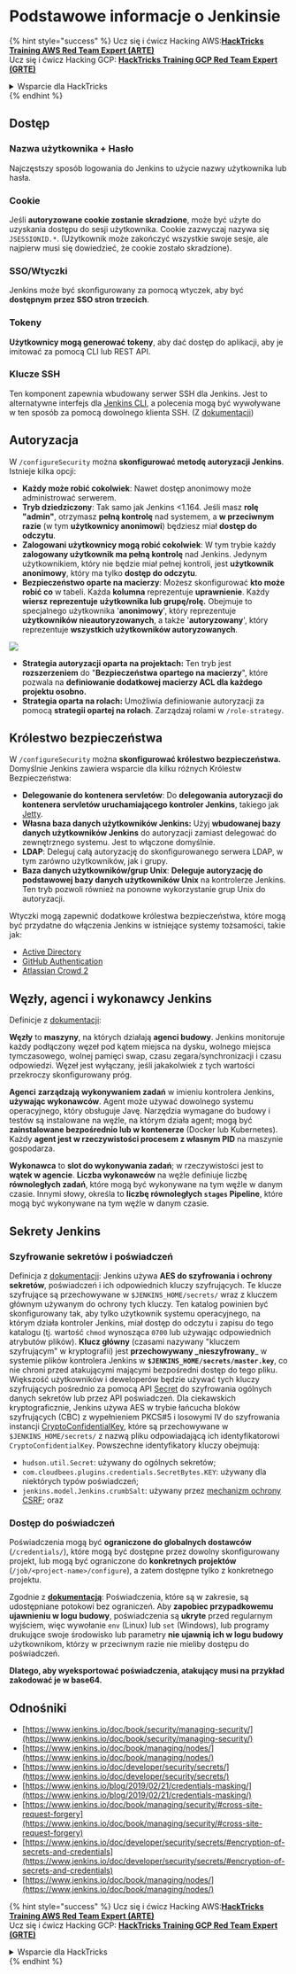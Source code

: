 # Podstawowe informacje o Jenkinsie

{% hint style="success" %}
Ucz się i ćwicz Hacking AWS:<img src="../../.gitbook/assets/image (1).png" alt="" data-size="line">[**HackTricks Training AWS Red Team Expert (ARTE)**](https://training.hacktricks.xyz/courses/arte)<img src="../../.gitbook/assets/image (1).png" alt="" data-size="line">\
Ucz się i ćwicz Hacking GCP: <img src="../../.gitbook/assets/image (2).png" alt="" data-size="line">[**HackTricks Training GCP Red Team Expert (GRTE)**<img src="../../.gitbook/assets/image (2).png" alt="" data-size="line">](https://training.hacktricks.xyz/courses/grte)

<details>

<summary>Wsparcie dla HackTricks</summary>

* Sprawdź [**plany subskrypcyjne**](https://github.com/sponsors/carlospolop)!
* **Dołącz do** 💬 [**grupy Discord**](https://discord.gg/hRep4RUj7f) lub [**grupy telegram**](https://t.me/peass) lub **śledź** nas na **Twitterze** 🐦 [**@hacktricks\_live**](https://twitter.com/hacktricks\_live)**.**
* **Podziel się sztuczkami hackingowymi, przesyłając PR-y do** [**HackTricks**](https://github.com/carlospolop/hacktricks) i [**HackTricks Cloud**](https://github.com/carlospolop/hacktricks-cloud) repozytoriów github.

</details>
{% endhint %}

## Dostęp

### Nazwa użytkownika + Hasło

Najczęstszy sposób logowania do Jenkins to użycie nazwy użytkownika lub hasła.

### Cookie

Jeśli **autoryzowane cookie zostanie skradzione**, może być użyte do uzyskania dostępu do sesji użytkownika. Cookie zazwyczaj nazywa się `JSESSIONID.*`. (Użytkownik może zakończyć wszystkie swoje sesje, ale najpierw musi się dowiedzieć, że cookie zostało skradzione).

### SSO/Wtyczki

Jenkins może być skonfigurowany za pomocą wtyczek, aby być **dostępnym przez SSO stron trzecich**.

### Tokeny

**Użytkownicy mogą generować tokeny**, aby dać dostęp do aplikacji, aby je imitować za pomocą CLI lub REST API.

### Klucze SSH

Ten komponent zapewnia wbudowany serwer SSH dla Jenkins. Jest to alternatywne interfejs dla [Jenkins CLI](https://www.jenkins.io/doc/book/managing/cli/), a polecenia mogą być wywoływane w ten sposób za pomocą dowolnego klienta SSH. (Z [dokumentacji](https://plugins.jenkins.io/sshd/))

## Autoryzacja

W `/configureSecurity` można **skonfigurować metodę autoryzacji Jenkins**. Istnieje kilka opcji:

* **Każdy może robić cokolwiek**: Nawet dostęp anonimowy może administrować serwerem.
* **Tryb dziedziczony**: Tak samo jak Jenkins <1.164. Jeśli masz **rolę "admin"**, otrzymasz **pełną kontrolę** nad systemem, a **w przeciwnym razie** (w tym **użytkownicy anonimowi**) będziesz miał **dostęp do odczytu**.
* **Zalogowani użytkownicy mogą robić cokolwiek**: W tym trybie każdy **zalogowany użytkownik ma pełną kontrolę** nad Jenkins. Jedynym użytkownikiem, który nie będzie miał pełnej kontroli, jest **użytkownik anonimowy**, który ma tylko **dostęp do odczytu**.
* **Bezpieczeństwo oparte na macierzy**: Możesz skonfigurować **kto może robić co** w tabeli. Każda **kolumna** reprezentuje **uprawnienie**. Każdy **wiersz** **reprezentuje** **użytkownika lub grupę/rolę.** Obejmuje to specjalnego użytkownika '**anonimowy**', który reprezentuje **użytkowników nieautoryzowanych**, a także '**autoryzowany**', który reprezentuje **wszystkich użytkowników autoryzowanych**.

![](<../../.gitbook/assets/image (149).png>)

* **Strategia autoryzacji oparta na projektach:** Ten tryb jest **rozszerzeniem** do "**Bezpieczeństwa opartego na macierzy**", które pozwala na **definiowanie dodatkowej macierzy ACL dla każdego projektu osobno.**
* **Strategia oparta na rolach:** Umożliwia definiowanie autoryzacji za pomocą **strategii opartej na rolach**. Zarządzaj rolami w `/role-strategy`.

## **Królestwo bezpieczeństwa**

W `/configureSecurity` można **skonfigurować królestwo bezpieczeństwa.** Domyślnie Jenkins zawiera wsparcie dla kilku różnych Królestw Bezpieczeństwa:

* **Delegowanie do kontenera servletów**: Do **delegowania autoryzacji do kontenera servletów uruchamiającego kontroler Jenkins**, takiego jak [Jetty](https://www.eclipse.org/jetty/).
* **Własna baza danych użytkowników Jenkins:** Użyj **wbudowanej bazy danych użytkowników Jenkins** do autoryzacji zamiast delegować do zewnętrznego systemu. Jest to włączone domyślnie.
* **LDAP**: Deleguj całą autoryzację do skonfigurowanego serwera LDAP, w tym zarówno użytkowników, jak i grupy.
* **Baza danych użytkowników/grup Unix**: **Deleguje autoryzację do podstawowej bazy danych użytkowników Unix** na kontrolerze Jenkins. Ten tryb pozwoli również na ponowne wykorzystanie grup Unix do autoryzacji.

Wtyczki mogą zapewnić dodatkowe królestwa bezpieczeństwa, które mogą być przydatne do włączenia Jenkins w istniejące systemy tożsamości, takie jak:

* [Active Directory](https://plugins.jenkins.io/active-directory)
* [GitHub Authentication](https://plugins.jenkins.io/github-oauth)
* [Atlassian Crowd 2](https://plugins.jenkins.io/crowd2)

## Węzły, agenci i wykonawcy Jenkins

Definicje z [dokumentacji](https://www.jenkins.io/doc/book/managing/nodes/):

**Węzły** to **maszyny**, na których działają **agenci budowy**. Jenkins monitoruje każdy podłączony węzeł pod kątem miejsca na dysku, wolnego miejsca tymczasowego, wolnej pamięci swap, czasu zegara/synchronizacji i czasu odpowiedzi. Węzeł jest wyłączany, jeśli jakakolwiek z tych wartości przekroczy skonfigurowany próg.

**Agenci** **zarządzają** **wykonywaniem zadań** w imieniu kontrolera Jenkins, **używając wykonawców**. Agent może używać dowolnego systemu operacyjnego, który obsługuje Javę. Narzędzia wymagane do budowy i testów są instalowane na węźle, na którym działa agent; mogą być **zainstalowane bezpośrednio lub w kontenerze** (Docker lub Kubernetes). Każdy **agent jest w rzeczywistości procesem z własnym PID** na maszynie gospodarza.

**Wykonawca** to **slot do wykonywania zadań**; w rzeczywistości jest to **wątek w agencie**. **Liczba wykonawców** na węźle definiuje liczbę **równoległych zadań**, które mogą być wykonywane na tym węźle w danym czasie. Innymi słowy, określa to **liczbę równoległych `stages` Pipeline**, które mogą być wykonywane na tym węźle w danym czasie.

## Sekrety Jenkins

### Szyfrowanie sekretów i poświadczeń

Definicja z [dokumentacji](https://www.jenkins.io/doc/developer/security/secrets/#encryption-of-secrets-and-credentials): Jenkins używa **AES do szyfrowania i ochrony sekretów**, poświadczeń i ich odpowiednich kluczy szyfrujących. Te klucze szyfrujące są przechowywane w `$JENKINS_HOME/secrets/` wraz z kluczem głównym używanym do ochrony tych kluczy. Ten katalog powinien być skonfigurowany tak, aby tylko użytkownik systemu operacyjnego, na którym działa kontroler Jenkins, miał dostęp do odczytu i zapisu do tego katalogu (tj. wartość `chmod` wynosząca `0700` lub używając odpowiednich atrybutów plików). **Klucz główny** (czasami nazywany "kluczem szyfrującym" w kryptografii) jest **przechowywany \_nieszyfrowany**\_ w systemie plików kontrolera Jenkins w **`$JENKINS_HOME/secrets/master.key`**, co nie chroni przed atakującymi mającymi bezpośredni dostęp do tego pliku. Większość użytkowników i deweloperów będzie używać tych kluczy szyfrujących pośrednio za pomocą API [Secret](https://javadoc.jenkins.io/byShortName/Secret) do szyfrowania ogólnych danych sekretów lub przez API poświadczeń. Dla ciekawskich kryptograficznie, Jenkins używa AES w trybie łańcucha bloków szyfrujących (CBC) z wypełnieniem PKCS#5 i losowymi IV do szyfrowania instancji [CryptoConfidentialKey](https://javadoc.jenkins.io/byShortName/CryptoConfidentialKey), które są przechowywane w `$JENKINS_HOME/secrets/` z nazwą pliku odpowiadającą ich identyfikatorowi `CryptoConfidentialKey`. Powszechne identyfikatory kluczy obejmują:

* `hudson.util.Secret`: używany do ogólnych sekretów;
* `com.cloudbees.plugins.credentials.SecretBytes.KEY`: używany dla niektórych typów poświadczeń;
* `jenkins.model.Jenkins.crumbSalt`: używany przez [mechanizm ochrony CSRF](https://www.jenkins.io/doc/book/managing/security/#cross-site-request-forgery); oraz

### Dostęp do poświadczeń

Poświadczenia mogą być **ograniczone do globalnych dostawców** (`/credentials/`), które mogą być dostępne przez dowolny skonfigurowany projekt, lub mogą być ograniczone do **konkretnych projektów** (`/job/<project-name>/configure`), a zatem dostępne tylko z konkretnego projektu.

Zgodnie z [**dokumentacją**](https://www.jenkins.io/blog/2019/02/21/credentials-masking/): Poświadczenia, które są w zakresie, są udostępniane potokowi bez ograniczeń. Aby **zapobiec przypadkowemu ujawnieniu w logu budowy**, poświadczenia są **ukryte** przed regularnym wyjściem, więc wywołanie `env` (Linux) lub `set` (Windows), lub programy drukujące swoje środowisko lub parametry **nie ujawnią ich w logu budowy** użytkownikom, którzy w przeciwnym razie nie mieliby dostępu do poświadczeń.

**Dlatego, aby wyeksportować poświadczenia, atakujący musi na przykład zakodować je w base64.**

## Odnośniki

* [https://www.jenkins.io/doc/book/security/managing-security/](https://www.jenkins.io/doc/book/security/managing-security/)
* [https://www.jenkins.io/doc/book/managing/nodes/](https://www.jenkins.io/doc/book/managing/nodes/)
* [https://www.jenkins.io/doc/developer/security/secrets/](https://www.jenkins.io/doc/developer/security/secrets/)
* [https://www.jenkins.io/blog/2019/02/21/credentials-masking/](https://www.jenkins.io/blog/2019/02/21/credentials-masking/)
* [https://www.jenkins.io/doc/book/managing/security/#cross-site-request-forgery](https://www.jenkins.io/doc/book/managing/security/#cross-site-request-forgery)
* [https://www.jenkins.io/doc/developer/security/secrets/#encryption-of-secrets-and-credentials](https://www.jenkins.io/doc/developer/security/secrets/#encryption-of-secrets-and-credentials)
* [https://www.jenkins.io/doc/book/managing/nodes/](https://www.jenkins.io/doc/book/managing/nodes/)

{% hint style="success" %}
Ucz się i ćwicz Hacking AWS:<img src="../../.gitbook/assets/image (1).png" alt="" data-size="line">[**HackTricks Training AWS Red Team Expert (ARTE)**](https://training.hacktricks.xyz/courses/arte)<img src="../../.gitbook/assets/image (1).png" alt="" data-size="line">\
Ucz się i ćwicz Hacking GCP: <img src="../../.gitbook/assets/image (2).png" alt="" data-size="line">[**HackTricks Training GCP Red Team Expert (GRTE)**<img src="../../.gitbook/assets/image (2).png" alt="" data-size="line">](https://training.hacktricks.xyz/courses/grte)

<details>

<summary>Wsparcie dla HackTricks</summary>

* Sprawdź [**plany subskrypcyjne**](https://github.com/sponsors/carlospolop)!
* **Dołącz do** 💬 [**grupy Discord**](https://discord.gg/hRep4RUj7f) lub [**grupy telegram**](https://t.me/peass) lub **śledź** nas na **Twitterze** 🐦 [**@hacktricks\_live**](https://twitter.com/hacktricks\_live)**.**
* **Podziel się sztuczkami hackingowymi, przesyłając PR-y do** [**HackTricks**](https://github.com/carlospolop/hacktricks) i [**HackTricks Cloud**](https://github.com/carlospolop/hacktricks-cloud) repozytoriów github.

</details>
{% endhint %}
